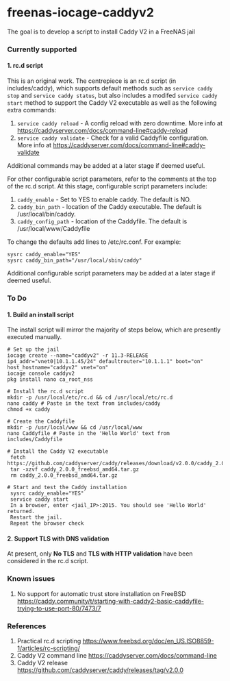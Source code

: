 # freenas-iocage-caddyv2
The goal is to develop a script to install Caddy V2 in a FreeNAS jail

### Currently supported

#### 1. rc.d script

This is an original work. The centrepiece is an rc.d script (in includes/caddy), which supports default methods such as `service caddy stop` and `service caddy status`, but also includes a modifed `service caddy start` method to support the Caddy V2 executable as well as the following extra commands:

1. `service caddy reload` - A config reload with zero downtime. More info at https://caddyserver.com/docs/command-line#caddy-reload
2. `service caddy validate` - Check for a valid Caddyfile configuration. More info at https://caddyserver.com/docs/command-line#caddy-validate

Additional commands may be added at a later stage if deemed useful. 

For other configurable script parameters, refer to the comments at the top of the rc.d script. At this stage, configurable script parameters include:

1. `caddy_enable` - Set to YES to enable caddy. The default is NO.
2. `caddy_bin_path` - location of the Caddy executable. The default is /usr/local/bin/caddy.
3. `caddy_config_path` - location of the Caddyfile. The default is /usr/local/www/Caddyfile

To change the defaults add lines to /etc/rc.conf. For example:
```
sysrc caddy_enable="YES"
sysrc caddy_bin_path="/usr/local/sbin/caddy"
```

Additional configurable script parameters may be added at a later stage if deemed useful. 

### To Do

#### 1. Build an install script

The install script will mirror the majority of steps below, which are presently executed manually.
 ```
# Set up the jail
 iocage create --name="caddyv2" -r 11.3-RELEASE ip4_addr="vnet0|10.1.1.45/24" defaultrouter="10.1.1.1" boot="on" host_hostname="caddyv2" vnet="on"
 iocage console caddyv2
 pkg install nano ca_root_nss

# Install the rc.d script
 mkdir -p /usr/local/etc/rc.d && cd /usr/local/etc/rc.d
 nano caddy # Paste in the text from includes/caddy
 chmod +x caddy

# Create the Caddyfile
 mkdir -p /usr/local/www && cd /usr/local/www
 nano Caddyfile # Paste in the 'Hello World' text from includes/Caddyfile

# Install the Caddy V2 executable
  fetch https://github.com/caddyserver/caddy/releases/download/v2.0.0/caddy_2.0.0_freebsd_amd64.tar.gz
  tar -xzvf caddy_2.0.0_freebsd_amd64.tar.gz
  rm caddy_2.0.0_freebsd_amd64.tar.gz

# Start and test the Caddy installation
  sysrc caddy_enable="YES"
  service caddy start
  In a browser, enter <jail_IP>:2015. You should see 'Hello World' returned.  
  Restart the jail.
  Repeat the browser check
 ```
 
 #### 2. Support TLS with DNS validation
 At present, only **No TLS** and **TLS with HTTP validation** have been considered in the rc.d script.
 
 ### Known issues
 1. No support for automatic trust store installation on FreeBSD https://caddy.community/t/starting-with-caddy2-basic-caddyfile-trying-to-use-port-80/7473/7
 
 ### References
 1. Practical rc.d scripting https://www.freebsd.org/doc/en_US.ISO8859-1/articles/rc-scripting/
 2. Caddy V2 command line https://caddyserver.com/docs/command-line
 3. Caddy V2 release https://github.com/caddyserver/caddy/releases/tag/v2.0.0

